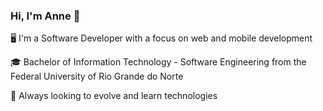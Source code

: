 ### Hi, I'm Anne  👋

<p> 🖥️ I'm a Software Developer with a focus on web and mobile development </p>
<p> 🎓 Bachelor of Information Technology - Software Engineering from the Federal University of Rio Grande do Norte </p>
<p> 🌱 Always looking to evolve and learn technologies </p>
